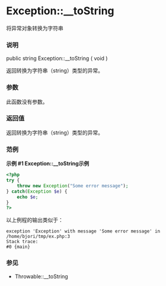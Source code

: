 Exception::\_\_toString
=======================

将异常对象转换为字符串

### 说明

<span class="modifier">public</span> <span class="type">string</span>
<span class="methodname">Exception::\_\_toString</span> ( <span
class="methodparam">void</span> )

返回转换为字符串（<span class="type">string</span>）类型的异常。

### 参数

此函数没有参数。

### 返回值

返回转换为字符串（<span class="type">string</span>）类型的异常。

### 范例

**示例 \#1 <span class="function">Exception::\_\_toString</span>示例**

``` php
<?php
try {
    throw new Exception("Some error message");
} catch(Exception $e) {
    echo $e;
}
?>
```

以上例程的输出类似于：

    exception 'Exception' with message 'Some error message' in /home/bjori/tmp/ex.php:3
    Stack trace:
    #0 {main}

### 参见

-   <span class="methodname">Throwable::\_\_toString</span>
